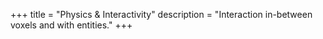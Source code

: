 +++
title = "Physics & Interactivity"
description = "Interaction in-between voxels and with entities."
+++

<div class="notice stub"></div>
